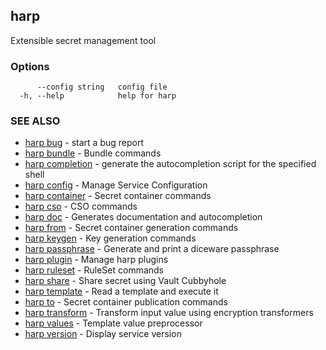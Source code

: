 ## harp

Extensible secret management tool

### Options

```
      --config string   config file
  -h, --help            help for harp
```

### SEE ALSO

* [harp bug](harp_bug.md)	 - start a bug report
* [harp bundle](harp_bundle.md)	 - Bundle commands
* [harp completion](harp_completion.md)	 - generate the autocompletion script for the specified shell
* [harp config](harp_config.md)	 - Manage Service Configuration
* [harp container](harp_container.md)	 - Secret container commands
* [harp cso](harp_cso.md)	 - CSO commands
* [harp doc](harp_doc.md)	 - Generates documentation and autocompletion
* [harp from](harp_from.md)	 - Secret container generation commands
* [harp keygen](harp_keygen.md)	 - Key generation commands
* [harp passphrase](harp_passphrase.md)	 - Generate and print a diceware passphrase
* [harp plugin](harp_plugin.md)	 - Manage harp plugins
* [harp ruleset](harp_ruleset.md)	 - RuleSet commands
* [harp share](harp_share.md)	 - Share secret using Vault Cubbyhole
* [harp template](harp_template.md)	 - Read a template and execute it
* [harp to](harp_to.md)	 - Secret container publication commands
* [harp transform](harp_transform.md)	 - Transform input value using encryption transformers
* [harp values](harp_values.md)	 - Template value preprocessor
* [harp version](harp_version.md)	 - Display service version

